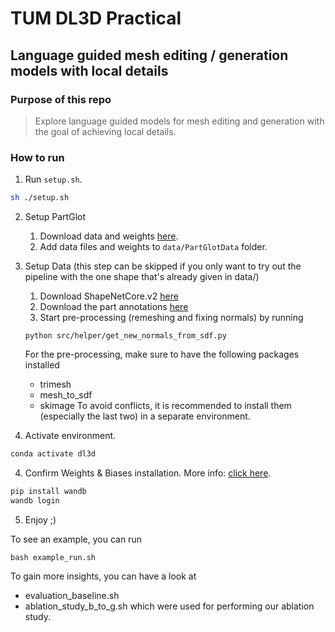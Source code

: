 # TUM DL3D Practical
## Language guided mesh editing / generation models with local details

### Purpose of this repo

> Explore language guided models for mesh editing and generation with the goal of achieving local details. 

### How to run

1. Run `setup.sh`.

```bash
sh ./setup.sh
```

2. Setup PartGlot 

    1. Download data and weights [here](https://drive.google.com/drive/folders/1jvPclGP5Dg0653wrMvN8WX9am7txZJu8).
    2. Add data files and weights to `data/PartGlotData` folder.

3. Setup Data (this step can be skipped if you only want to try out the pipeline with the one shape that's already given in data/)
    1. Download ShapeNetCore.v2 [here](https://shapenet.org/)
    2. Download the part annotations [here](https://shapenet.cs.stanford.edu/ericyi/shapenetcore_partanno_segmentation_benchmark_v0.zip)
    3. Start pre-processing (remeshing and fixing normals) by running 
    ```
    python src/helper/get_new_normals_from_sdf.py
    ```
    For the pre-processing, make sure to have the following packages installed
    - trimesh
    - mesh_to_sdf
    - skimage
    To avoid conflicts, it is recommended to install them (especially the last two) in a separate environment.
    
3. Activate environment.

```bash
conda activate dl3d
```

4. Confirm Weights & Biases installation. More info: [click here](https://wandb.ai/quickstart/pytorch).

```bash
pip install wandb
wandb login
```

5. Enjoy ;)

To see an example, you can run
```
bash example_run.sh
```

To gain more insights, you can have a look at
- evaluation_baseline.sh
- ablation_study_b_to_g.sh
which were used for performing our ablation study.

